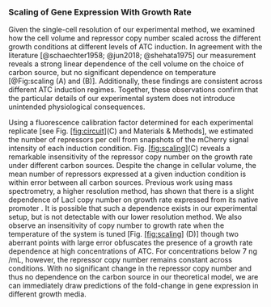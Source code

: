 ### Scaling of Gene Expression With Growth Rate

Given the single-cell resolution of our experimental method, we examined
how the cell volume and repressor copy number scaled across the
different growth conditions at different levels of ATC induction. In
agreement with the literature [@schaechter1958; @jun2018; @shehata1975] our measurement reveals a strong linear
dependence of the cell volume on the choice of carbon source, but no
significant dependence on temperature [@Fig:scaling (A) and (B)]. Additionally, these
findings are consistent across different ATC induction regimes.
Together, these observations confirm that the particular details of our
experimental system does not introduce unintended physiological
consequences.

Using a fluorescence calibration factor determined for each experimental
replicate \[see Fig. [\[fig:circuit\]](#fig:circuit)(C) and Materials &
Methods\], we estimated the number of repressors per cell from snapshots
of the mCherry signal intensity of each induction condition. Fig.
[\[fig:scaling\]](#fig:scaling)(C) reveals a remarkable insensitivity of
the repressor copy number on the growth rate under different carbon
sources. Despite the change in cellular volume, the mean number of
repressors expressed at a given induction condition is within error
between all carbon sources. Previous work using mass spectrometry, a
higher resolution method, has shown that there is a slight dependence of
LacI copy number on growth rate expressed from its native promoter . It
is possible that such a dependence exists in our experimental setup, but
is not detectable with our lower resolution method. We also observe an
insensitivity of copy number to growth rate when the temperature of the
system is tuned \[Fig. [\[fig:scaling\]](#fig:scaling) (D)\] though two
aberrant points with large error obfuscates the presence of a growth
rate dependence at high concentrations of ATC. For concentrations below
7 ng /mL, however, the repressor copy number remains constant across
conditions. With no significant change in the repressor copy number and
thus no dependence on the carbon source in our theoretical model, we are
can immediately draw predictions of the fold-change in gene expression
in different growth media.

